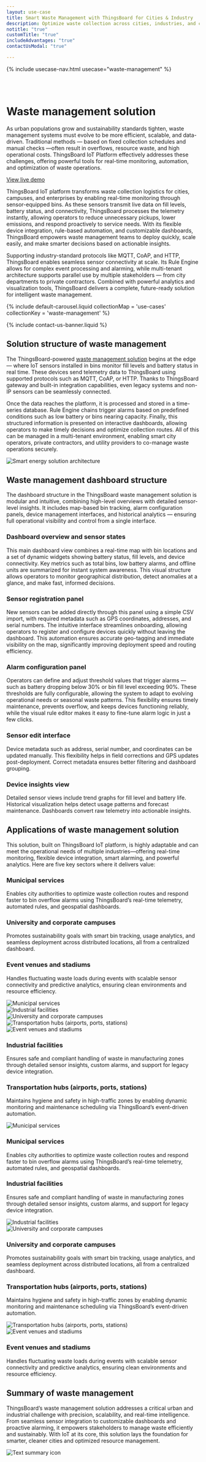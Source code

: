 ```yaml
---
layout: use-case
title: Smart Waste Management with ThingsBoard for Cities & Industry
description: Optimize waste collection across cities, industries, and campuses with ThingsBoard’s IoT platform — featuring real-time monitoring, smart alarms, and interactive dashboards for data-driven efficiency and sustainability.
notitle: "true"
customTitle: "true"
includeAdvantages: "true"
contactUsModal: "true"

---
```


{% include usecase-nav.html usecase="waste-management" %}

<div id="scada-fullpage" onclick="this.style.display='none'; document.body.style.overflow='unset'"><div class="image"></div><div class="close-icon"><svg width="32" height="32" viewBox="0 0 32 32" fill="none" xmlns="http://www.w3.org/2000/svg"><path d="M25.3337 8.5465L23.4537 6.6665L16.0003 14.1198L8.54699 6.6665L6.66699 8.5465L14.1203 15.9998L6.66699 23.4532L8.54699 25.3332L16.0003 17.8798L23.4537 25.3332L25.3337 23.4532L17.8803 15.9998L25.3337 8.5465Z"></path></svg></div></div>
<h1 class="usecase-title">Waste management solution</h1>
<section class="waste-management-about">
    <div class="about-text">
        <div class="short">
            <div class="block">
                <p class="text">As urban populations grow and sustainability standards tighten, waste management systems must evolve to be more efficient, scalable, and data-driven. Traditional methods — based on fixed collection schedules and manual checks —often result in overflows, resource waste, and high operational costs. ThingsBoard IoT Platform effectively addresses these challenges, offering powerful tools for real-time monitoring, automation, and optimization of waste operations.</p>
            </div>
            <div class="demo-button">
                <a id="UseCases_WasteManagement_ViewLiveDemo" target="_blank" href="https://thingsboard.cloud/dashboard/7814f8a0-8fa9-11ef-baa8-4521077809fd?publicId=7aa99e80-8acd-11ef-a59e-a9c993dbec14" class="button gtm_button">View live demo</a>            
            </div>
        </div>
        <div class="long">
            <p>ThingsBoard IoT platform transforms waste collection logistics for cities, campuses, and enterprises by enabling real-time monitoring through sensor-equipped bins. As these sensors transmit live data on fill levels, battery status, and connectivity, ThingsBoard processes the telemetry instantly, allowing operators to reduce unnecessary pickups, lower emissions, and respond proactively to service needs. With its flexible device integration, rule-based automation, and customizable dashboards, ThingsBoard empowers waste management teams to deploy quickly, scale easily, and make smarter decisions based on actionable insights.</p>
            <p>Supporting industry-standard protocols like MQTT, CoAP, and HTTP, ThingsBoard enables seamless sensor connectivity at scale. Its Rule Engine allows for complex event processing and alarming, while multi-tenant architecture supports parallel use by multiple stakeholders — from city departments to private contractors. Combined with powerful analytics and visualization tools, ThingsBoard delivers a complete, future-ready solution for intelligent waste management.</p>
        </div>
    </div>
</section>

<section class="waste-management-carousel carousel-padding">
    {% include default-carousel.liquid collectionMap = 'use-cases' collectionKey = 'waste-management' %}
</section> 

{% include contact-us-banner.liquid %}

<section class="waste-management-solution-structure">
    <h2>Solution structure of waste management</h2>
    <div class="about-text">
        <div class="short">
            <div class="block">
                <p class="text">The ThingsBoard-powered <a href="/docs/pe/solution-templates/waste-management/">waste management solution</a> begins at the edge — where IoT sensors installed in bins monitor fill levels and battery status in real time. These devices send telemetry data to ThingsBoard using supported protocols such as MQTT, CoAP, or HTTP. Thanks to ThingsBoard gateway and built-in integration capabilities, even legacy systems and non-IP sensors can be seamlessly connected.</p>
            </div>
        </div>
        <div class="long">
            <p>Once the data reaches the platform, it is processed and stored in a time-series database. Rule Engine chains trigger alarms based on predefined conditions such as low battery or bins nearing capacity. Finally, this structured information is presented on interactive dashboards, allowing operators to make timely decisions and optimize collection routes. All of this can be managed in a multi-tenant environment, enabling smart city operators, private contractors, and utility providers to co-manage waste operations securely.</p>
        </div>
    </div>
    <div class="scheme">
        <img id="schemeSVG" loading="lazy" data-src="https://img.thingsboard.io/usecases/smart-use-cases.svg" class="svg-animation" alt="Smart energy solution architecture" title="Smart energy solution architecture: IoT devices connect via gateways to the cloud for processing, visualization, and automation">
    </div>
</section>

<section class="dashboard-structure section-padding">
    <div class="section-header">
        <h2>Waste management dashboard structure</h2>
        <p>
            The dashboard structure in the ThingsBoard waste management solution is modular and intuitive, combining high-level overviews with detailed sensor-level insights. It includes map-based bin tracking, alarm configuration panels, device management interfaces, and historical analytics — ensuring full operational visibility and control from a single interface.        
        </p>
    </div>
    <div class="dashboard-structure-block">
        <div class="menu">
            <div class="expansion-block">
                <div class="expansion-panel">
                    <div class="expansion-header">
                        <h3>Dashboard overview and sensor states</h3>
                    </div>
                    <div class="expansion-content">
                        <p>This main dashboard view combines a real-time map with bin locations and a set of dynamic widgets showing battery status, fill levels, and device connectivity. Key metrics such as total bins, low battery alarms, and offline units are summarized for instant system awareness. This visual structure allows operators to monitor geographical distribution, detect anomalies at a glance, and make fast, informed decisions.</p>
                    </div>
                </div>
            </div>
            <div class="expansion-block">
                <div class="expansion-panel">
                    <div class="expansion-header">
                        <h3>Sensor registration panel</h3>
                    </div>
                    <div class="expansion-content">
                        <p>New sensors can be added directly through this panel using a simple CSV import, with required metadata such as GPS coordinates, addresses, and serial numbers. The intuitive interface streamlines onboarding, allowing operators to register and configure devices quickly without leaving the dashboard. This automation ensures accurate geo-tagging and immediate visibility on the map, significantly improving deployment speed and routing efficiency.</p>
                    </div>
                </div>
            </div>
            <div class="expansion-block">
                <div class="expansion-panel">
                    <div class="expansion-header">
                        <h3>Alarm configuration panel</h3>
                    </div>
                    <div class="expansion-content">
                        <p>Operators can define and adjust threshold values that trigger alarms — such as battery dropping below 30% or bin fill level exceeding 90%. These thresholds are fully configurable, allowing the system to adapt to evolving operational needs or seasonal waste patterns. This flexibility ensures timely maintenance, prevents overflow, and keeps devices functioning reliably, while the visual rule editor makes it easy to fine-tune alarm logic in just a few clicks.</p>
                    </div>
                </div>
            </div>
            <div class="expansion-block">
                <div class="expansion-panel">
                    <div class="expansion-header">
                        <h3>Sensor edit interface</h3>
                    </div>
                    <div class="expansion-content">
                        <p>Device metadata such as address, serial number, and coordinates can be updated manually. This flexibility helps in field corrections and GPS updates post-deployment. Correct metadata ensures better filtering and dashboard grouping.</p>
                    </div>
                </div>
            </div>
            <div class="expansion-block">
                <div class="expansion-panel">
                    <div class="expansion-header">
                        <h3>Device insights view</h3>
                    </div>
                    <div class="expansion-content">
                        <p>Detailed sensor views include trend graphs for fill level and battery life. Historical visualization helps detect usage patterns and forecast maintenance. Dashboards convert raw telemetry into actionable insights.</p>
                    </div>
                </div>
            </div>
        </div>
    </div>
</section>

<section class="applications applications-additional summary-margin section-padding">
    <div class="section-header">
        <h2>Applications of waste management solution</h2>
        <p>This solution, built on ThingsBoard IoT platform, is highly adaptable and can meet the operational needs of multiple industries—offering real-time monitoring, flexible device integration, smart alarming, and powerful analytics. Here are five key sectors where it delivers value:</p>
    </div>
    <div class="applications-container-large">
        <div class="text-row-top">
            <div class="text-block">
                <h3>Municipal services</h3>
                <p>Enables city authorities to optimize waste collection routes and respond faster to bin overflow alarms using ThingsBoard’s real-time telemetry, automated rules, and geospatial dashboards.</p>
            </div>
            <div class="text-block">
                <h3>University and corporate campuses</h3>
                <p>Promotes sustainability goals with smart bin tracking, usage analytics, and seamless deployment across distributed locations, all from a centralized dashboard.</p>
            </div>
            <div class="text-block">
                <h3>Event venues and stadiums</h3>
                <p>Handles fluctuating waste loads during events with scalable sensor connectivity and predictive analytics, ensuring clean environments and resource efficiency.</p>
            </div>
        </div>
        <div class="images-row">
            <div class="application-image"><img src="https://img.thingsboard.io/usecases/waste-monitoring/municipal-1.svg" alt="Municipal services" title="Municipal services"></div>
            <div class="application-image"><img src="https://img.thingsboard.io/usecases/air-quality/industrial-1.svg" alt="Industrial facilities" title="Industrial facilities"></div>
            <div class="application-image"><img src="https://img.thingsboard.io/usecases/smart-energy/education-1.svg" alt="University and corporate campuses" title="University and corporate campuses"></div>
            <div class="application-image"><img src="https://img.thingsboard.io/usecases/waste-monitoring/transportation-1.svg" alt="Transportation hubs (airports, ports, stations)" title="Transportation hubs (airports, ports, stations)"></div>
            <div class="application-image"><img src="https://img.thingsboard.io/usecases/waste-monitoring/stadium-1.svg" alt="Event venues and stadiums" title="Event venues and stadiums"></div>
        </div>
        <div class="text-row-bottom">
            <div class="text-block">
                <h3>Industrial facilities</h3>
                <p>Ensures safe and compliant handling of waste in manufacturing zones through detailed sensor insights, custom alarms, and support for legacy device integration.</p>
            </div>
            <div class="text-block">
                <h3>Transportation hubs (airports, ports, stations)</h3>
                <p>Maintains hygiene and safety in high-traffic zones by enabling dynamic monitoring and maintenance scheduling via ThingsBoard’s event-driven automation.</p>
            </div>
        </div>
    </div>
    <div class="applications-container-small">
        <div class="application-block">
            <div class="image"><img src="https://img.thingsboard.io/usecases/waste-monitoring/municipal-2.svg" alt="Municipal services" title="Municipal services"></div>
            <div class="text-block">
                <h3>Municipal services</h3>
                <p>Enables city authorities to optimize waste collection routes and respond faster to bin overflow alarms using ThingsBoard’s real-time telemetry, automated rules, and geospatial dashboards.</p>
            </div>
        </div>
        <div class="application-block">
            <div class="text-block">
                <h3>Industrial facilities</h3>
                <p>Ensures safe and compliant handling of waste in manufacturing zones through detailed sensor insights, custom alarms, and support for legacy device integration.</p>
            </div>
            <div class="image"><img src="https://img.thingsboard.io/usecases/air-quality/industrial-2.svg" alt="Industrial facilities" title="Industrial facilities"></div>
        </div>
        <div class="application-block">
            <div class="image"><img src="https://img.thingsboard.io/usecases/smart-energy/education-2.svg" alt="University and corporate campuses" title="University and corporate campuses"></div>
            <div class="text-block">
                <h3>University and corporate campuses</h3>
                <p>Promotes sustainability goals with smart bin tracking, usage analytics, and seamless deployment across distributed locations, all from a centralized dashboard.</p>
            </div>
        </div>
        <div class="application-block">
            <div class="text-block">
                <h3>Transportation hubs (airports, ports, stations)</h3>
                <p>Maintains hygiene and safety in high-traffic zones by enabling dynamic monitoring and maintenance scheduling via ThingsBoard’s event-driven automation.</p>
            </div>
            <div class="image"><img src="https://img.thingsboard.io/usecases/waste-monitoring/transportation-2.svg" alt="Transportation hubs (airports, ports, stations)" title="Transportation hubs (airports, ports, stations)"></div>
        </div>
        <div class="application-block">
            <div class="image"><img src="https://img.thingsboard.io/usecases/waste-monitoring/stadium-2.svg" alt="Event venues and stadiums" title="Event venues and stadiums"></div>
            <div class="text-block">
                <h3>Event venues and stadiums</h3>
                <p>Handles fluctuating waste loads during events with scalable sensor connectivity and predictive analytics, ensuring clean environments and resource efficiency.</p>
            </div>
        </div>
    </div>
</section>

<section class="summary">
    <div class="summary-text">
        <h2>Summary of waste management</h2>
        <p>ThingsBoard’s waste management solution addresses a critical urban and industrial challenge with precision, scalability, and real-time intelligence. From seamless sensor integration to customizable dashboards and proactive alarming, it empowers stakeholders to manage waste efficiently and sustainably. With IoT at its core, this solution lays the foundation for smarter, cleaner cities and optimized resource management.</p>
    </div>
    <div class="summary-icon">
        <img src="https://img.thingsboard.io/usecases/health-care/summary.svg" alt="Text summary icon" title="Text summary icon">
    </div>
</section>

<script type="text/javascript">
    document.addEventListener('DOMContentLoaded', function() {
        const svgAnimations = document.querySelectorAll(".svg-animation");
        const svgObserver = new IntersectionObserver((entries, obs) => {
            entries.forEach(entry => {
                if (entry.isIntersecting) {
                    const img = entry.target;
                    img.style.visibility = 'visible';
                    img.src = img.dataset.src;
                    obs.unobserve(img);
                }
            });
        }, {threshold: 1.0});

        svgAnimations.forEach(img => svgObserver.observe(img));

        document.querySelectorAll('.card-link').forEach((link) => {
            link.classList.add('linkDefault');
        });

        const expansionBlocks = document.querySelectorAll('.expansion-block');
        const structureBlock = document.querySelector('.dashboard-structure-block');
        const smallImageBlock = createImageBlock('small');
        const largeImageBlock = createImageBlock('large');

        expansionBlocks[0].appendChild(smallImageBlock);
        structureBlock.appendChild(largeImageBlock);

        const largeImageElement = document.querySelector('.image-block-large > .image-container > .image');
        const smallImageElement = document.querySelector('.image-block-small > .image-container > .image');

        let currentExpandedIndex = 0;

        expansionBlocks[0].classList.add('expanded');

        expansionBlocks.forEach((panel, index) => {
            panel.addEventListener('click', function() {
                if (index === currentExpandedIndex) {
                    return; 
                }

                smallImageElement.innerHTML = getImage(index);
                this.appendChild(smallImageBlock);
                largeImageElement.style.height = largeImageElement.firstChild.getBoundingClientRect().height + 'px';
                largeImageElement.innerHTML = getImage(index);

                applyImageBg(smallImageBlock);
                applyImageBg(largeImageBlock);

                expansionBlocks.forEach(item => {
                    item.classList.remove('expanded');
                });

                this.classList.add('expanded');
                currentExpandedIndex = index; 
                if (window.screen.width < 600) {
                    const blockRect = expansionBlocks[index].getBoundingClientRect();
                    const target = blockRect.top + window.scrollY - 80;
                    window.scrollTo(0, target);
                    setTimeout(()=> document.getElementById("nav").style.top = "-78px");
                }
                if (index === 4) {
                    window.scrollTo(0, window.scrollY +1);
                }
            });
        });

        window.onscroll = function() {
            const elemCoor = document.querySelector('.dashboard-structure').getBoundingClientRect();
            const large = document.querySelector('.image-block-large');

            if (Math.abs(elemCoor.top) < elemCoor.height / 2 - 300 && elemCoor.top < 0) {
                large.style.marginTop = Math.abs(elemCoor.top) + 20 + 'px';
            }
        };

        if (window.screen.width > 960) {
            const fullPage = document.querySelector('#scada-fullpage');
            largeImageElement.addEventListener('click', function(image) {
                fullPage.children[0].innerHTML = `<img src=${image.currentTarget.children[0].src} />`;
                fullPage.style.display = 'block';
                fullPage.style.top = window.scrollY + 'px';
                document.querySelector('body').style.overflow = 'hidden';
            });
        }

        function createImageBlock(layout) {
            let block = document.createElement('div');
            block.className = `image-block-${layout}`;
            block.innerHTML = `
            <div class="image-container image-background">
                <div class="image-background"></div>
                <div class="image-background"></div>
                <div class="image-background"></div>
                <div class=image>${getImage(0)}</div>
            </div>
            <div class="buttons-block">
                <a id="UseCases_WasteManagement_ViewLiveDemo" target="_blank" href="https://thingsboard.cloud/dashboard/7814f8a0-8fa9-11ef-baa8-4521077809fd?publicId=7aa99e80-8acd-11ef-a59e-a9c993dbec14" class="button gtm_button">View live demo</a>            
                <a id="UseCases_WasteManagement_ContactUs" target="_blank" href="/docs/contact-us/?subject=Custom%20Development" class="button contact-us gtm_button">Contact us</a>
            </div>`;

            applyImageBg(block);
    
            return block;
        }

        function applyImageBg(block) {
            const img = block.querySelector('.image img');
            const container = block.querySelector('.image-container');
            if (img && container) {
                const bg = img.dataset.bg;
                container.style.backgroundColor = bg || '';
            }
        }

        function getImage(index) {
            const images = [
                "<img src='https://img.thingsboard.io/usecases/waste-monitoring/waste-1.webp' data-bg='#F9F9FB' alt='Smart waste management dashboard with bin status, battery levels, and interactive map in ThingsBoard' title='Live overview of smart waste bins, battery alerts, and location tracking via ThingsBoard IoT'/>",
                "<img src='https://img.thingsboard.io/usecases/waste-monitoring/waste-2.webp' data-bg='#A4A4A4' alt='Sensor registration dialog for uploading CSV file with bin data in ThingsBoard' title='Register multiple smart bin sensors by importing CSV in ThingsBoard'/>",
                "<img src='https://img.thingsboard.io/usecases/waste-monitoring/waste-3.webp' data-bg='#A4A4A4' alt='Alarm rule configuration for bin fullness and battery level in ThingsBoard' title='Define alarm rules – fullness over 90%, battery below 30% (ThingsBoard IoT)'/>",
                "<img src='https://img.thingsboard.io/usecases/waste-monitoring/waste-4.webp' data-bg='#A4A4A4' alt='Edit bin sensor data including location and address in ThingsBoard' title='Modify sensor details – serial number, address, GPS coordinates'/>",
                "<img src='https://img.thingsboard.io/usecases/waste-monitoring/waste-5.webp' data-bg='#F9F9FB' alt='Smart bin sensor detail view with charts for fullness and battery history in ThingsBoard' title='Sensor data trends – fullness and battery level monitoring over time'/>"
            ];
            return images[index];
        }
    });
</script>
